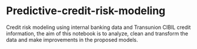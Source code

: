 # Predictive-credit-risk-modeling

Credit risk modeling using internal banking data and Transunion CIBIL credit information, the aim of this notebook is to analyze, clean and transform the data and make improvements in the proposed models.
